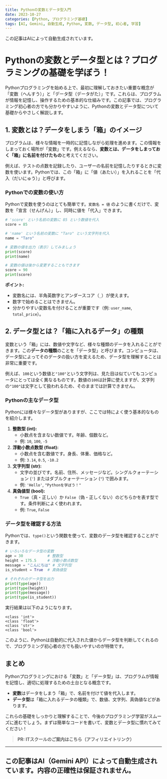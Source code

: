 ```yaml
---
title: Pythonの変数とデータ型入門
date: 2023-10-27
categories: [Python, プログラミング基礎]
tags: [AI, Gemini, 自動生成, Python, 変数, データ型, 初心者, 学習]
---
```


この記事はAIによって自動生成されています。

# Pythonの変数とデータ型とは？プログラミングの基礎を学ぼう！

Pythonプログラミングを始める上で、最初に理解しておきたい重要な概念が「変数（へんすう）」と「データ型（データがた）」です。これらは、プログラムが情報を記憶し、操作するための基本的な仕組みです。この記事では、プログラミング初心者の方でも分かりやすいように、Pythonの変数とデータ型について基礎からやさしく解説します。

## 1. 変数とは？データをしまう「箱」のイメージ

プログラムは、様々な情報を一時的に記憶しながら処理を進めます。この情報をしまっておく場所が「変数」です。例えるなら、**変数とは、データをしまっておく「箱」に名前を付けたもの**と考えてください。

例えば、テストの点数を記録したり、ユーザーの名前を記憶したりするときに変数を使います。Pythonでは、この「箱」に「値（あたい）」を入れることを「代入（だいにゅう）」と呼びます。

### Pythonでの変数の使い方

Pythonで変数を使うのはとても簡単です。`変数名 = 値` のように書くだけで、変数を「宣言（せんげん）」し、同時に値を「代入」できます。

```python
# 'score' という名前の変数に 85 という数値を代入
score = 85

# 'name' という名前の変数に "Taro" という文字列を代入
name = "Taro"

# 変数の値を出力（表示）してみましょう
print(score)
print(name)

# 変数の値は後から変更することもできます
score = 90
print(score)
```

**ポイント:**
*   変数名には、半角英数字とアンダースコア（`_`）が使えます。
*   数字で始めることはできません。
*   分かりやすい変数名を付けることが重要です（例: `user_name`, `total_price`）。

## 2. データ型とは？「箱に入れるデータ」の種類

変数という「箱」には、数値や文字など、様々な種類のデータを入れることができます。この**データの種類**のことを「データ型」と呼びます。コンピュータは、データ型によってそのデータの扱い方を変えるため、データ型を理解することは非常に重要です。

例えば、`100`という数値と`"100"`という文字列は、見た目は似ていてもコンピュータにとっては全く異なるものです。数値の`100`は計算に使えますが、文字列の`"100"`は文字として扱われるため、そのままでは計算できません。

### Pythonの主なデータ型

Pythonには様々なデータ型がありますが、ここでは特によく使う基本的なものを紹介します。

1.  **整数型 (int):**
    *   小数点を含まない数値です。年齢、個数など。
    *   例: `10`, `100`, `-5`
2.  **浮動小数点数型 (float):**
    *   小数点を含む数値です。身長、体重、価格など。
    *   例: `3.14`, `0.5`, `-10.2`
3.  **文字列型 (str):**
    *   文字の並びです。名前、住所、メッセージなど。シングルクォーテーション (`'`) またはダブルクォーテーション (`"`) で囲みます。
    *   例: `'Hello'`, `"Pythonを学ぼう！"`
4.  **真偽値型 (bool):**
    *   `True`（真・正しい）か `False`（偽・正しくない）のどちらかを表す型です。条件判断によく使われます。
    *   例: `True`, `False`

### データ型を確認する方法

Pythonでは、`type()`という関数を使って、変数のデータ型を確認することができます。

```python
# いろいろなデータ型の変数
age = 30           # 整数型
height = 175.5     # 浮動小数点数型
message = "こんにちは" # 文字列型
is_student = True  # 真偽値型

# それぞれのデータ型を出力
print(type(age))
print(type(height))
print(type(message))
print(type(is_student))
```

実行結果は以下のようになります。

```
<class 'int'>
<class 'float'>
<class 'str'>
<class 'bool'>
```

このように、Pythonは自動的に代入された値からデータ型を判断してくれるので、プログラミング初心者の方でも扱いやすいのが特徴です。

## まとめ

Pythonプログラミングにおける「変数」と「データ型」は、プログラムが情報を記憶し、適切に処理するための土台となる概念です。

*   **変数**はデータをしまう「箱」で、名前を付けて値を代入します。
*   **データ型**は「箱に入れるデータの種類」で、数値、文字列、真偽値などがあります。

これらの基礎をしっかりと理解することで、今後のプログラミング学習がスムーズに進むでしょう。まずは簡単なコードを書いて、変数とデータ型に慣れてみてください！
> **PR: ITスクールのご案内はこちら（アフィリエイトリンク）**

---
この記事はAI（Gemini API）によって自動生成されています。内容の正確性は保証されません。
---

